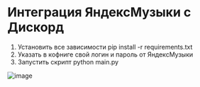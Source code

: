 # Интеграция ЯндексМузыки с Дискорд
1. Установить все зависимости 
pip install -r requirements.txt
2. Указать в кофниге свой логин и пароль от ЯндексМузыки
3. Запустить скрипт 
python main.py








![image](https://user-images.githubusercontent.com/49335010/129594922-8c9c7655-7c2b-46e8-a52e-b95f6eff6642.png)
